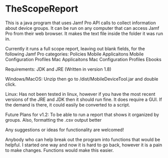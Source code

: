 # TheScopeReport
This is a java program that uses Jamf Pro API calls to collect information about device groups. It can be run on any computer that can access Jamf Pro from their web browser. It makes the text file inside the folder it was run in. 

Currently it runs a full scope report, leaving out blank fields, for the following Jamf Pro categories: 
Policies
Mobile Applicaitons
Mobile Configuration Profiles
Mac Applicaitons
Mac Configuration Profiles
Ebooks

Requirements: JDK and JRE (Written in version 1.8)

Windows/MacOS: Unzip then go to /dist/MobileDeviceTool.jar and double click.

Linux: Has not been tested in linux, however if you have the most recent versions of the JRE and JDK then it should run fine. It does require a GUI. If the demand is there, it could easily be converted to a script.


Future Plans for v1.2: To be able to run a report that shows it organized by groups. Also, formatting the .csv output better

Any suggestions or ideas for functionality are welcomed!

Anybody who can help break out the program into functions that would be helpful. I started one way and now it is hard to go back, however it is a pain to make changes. Functions would make this easier.
